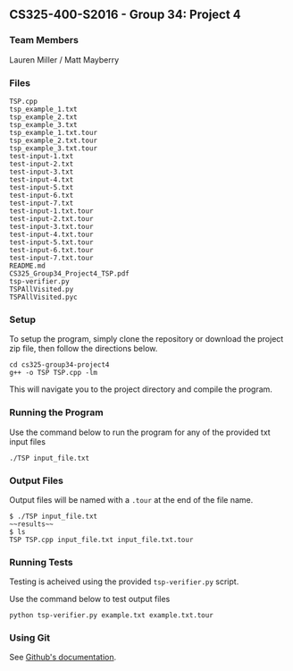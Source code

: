 ## CS325-400-S2016 - Group 34: Project 4

### Team Members
Lauren Miller
 / Matt Mayberry

### Files
	TSP.cpp
    tsp_example_1.txt
    tsp_example_2.txt
    tsp_example_3.txt
    tsp_example_1.txt.tour
    tsp_example_2.txt.tour
    tsp_example_3.txt.tour
    test-input-1.txt
    test-input-2.txt
    test-input-3.txt
    test-input-4.txt
    test-input-5.txt
    test-input-6.txt
    test-input-7.txt
    test-input-1.txt.tour
    test-input-2.txt.tour
    test-input-3.txt.tour
    test-input-4.txt.tour
    test-input-5.txt.tour
    test-input-6.txt.tour
    test-input-7.txt.tour
    README.md
    CS325_Group34_Project4_TSP.pdf
    tsp-verifier.py
    TSPAllVisited.py
    TSPAllVisited.pyc
    
### Setup

To setup the program, simply clone the repository or download the project zip file, then follow the directions below.

	cd cs325-group34-project4
	g++ -o TSP TSP.cpp -lm

This will navigate you to the project directory and compile the program.

### Running the Program

Use the command below to run the program for any of the provided txt input files

	./TSP input_file.txt


### Output Files

Output files will be named with a `.tour` at the end of the file name.  

	$ ./TSP input_file.txt
	~~results~~
	$ ls
	TSP TSP.cpp input_file.txt input_file.txt.tour


### Running Tests
Testing is acheived using the provided `tsp-verifier.py` script. 

Use the command below to test output files

	python tsp-verifier.py example.txt example.txt.tour


### Using Git

See [Github's documentation](https://help.github.com/). 
